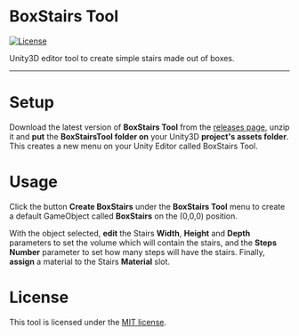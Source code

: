 # BoxStairs Tool
[![License](http://img.shields.io/:license-MIT-blue.svg)](https://raw.githubusercontent.com/JAFS6/BoxStairsTool/master/LICENSE)

Unity3D editor tool to create simple stairs made out of boxes.

--------

# Setup
Download the latest version of **BoxStairs Tool** from the [releases page](https://github.com/JAFS6/BoxStairsTool/releases), unzip it and **put** the **BoxStairsTool folder on** your Unity3D **project's assets folder**. This creates a new menu on your Unity Editor called BoxStairs Tool.

# Usage
Click the button **Create BoxStairs** under the **BoxStairs Tool** menu to create a default GameObject called **BoxStairs** on the (0,0,0) position.

With the object selected, **edit** the Stairs **Width**, **Height** and **Depth** parameters to set the volume which will contain the stairs, and the **Steps Number** parameter to set how many steps will have the stairs. Finally, **assign** a material to the Stairs **Material** slot.

# License
This tool is licensed under the [MIT license](https://opensource.org/licenses/MIT).

